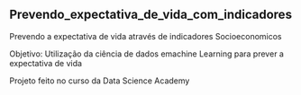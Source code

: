 ## Prevendo_expectativa_de_vida_com_indicadores
Prevendo a expectativa de vida através de indicadores Socioeconomicos

Objetivo: Utilização da ciência de dados emachine Learning para prever a expectativa de vida 

Projeto feito no curso da Data Science Academy
